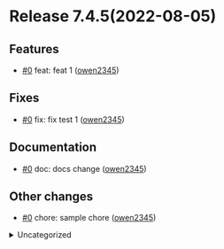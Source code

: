 # Release 7.4.5(2022-08-05)
## Features

* [#0]() feat: feat 1 ([owen2345](owen2345))

## Fixes

* [#0]() fix: fix test 1 ([owen2345](owen2345))

## Documentation

* [#0]() doc: docs change ([owen2345](owen2345))

## Other changes

* [#0]() chore: sample chore ([owen2345](owen2345))



<details>
<summary>Uncategorized</summary>

* [#0]() chore: sample chore ([owen2345](owen2345))

</details>
